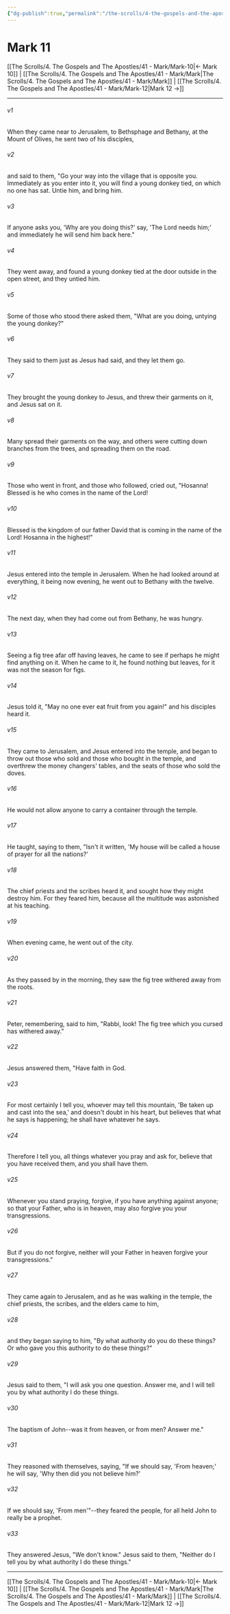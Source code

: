 ```yaml
---
{"dg-publish":true,"permalink":"/the-scrolls/4-the-gospels-and-the-apostles/41-mark/mark-11/","tags":["TheScrolls","GospelsApostles"]}
---
```



# Mark 11

[[The Scrolls/4. The Gospels and The Apostles/41 - Mark/Mark-10\|← Mark 10]] | [[The Scrolls/4. The Gospels and The Apostles/41 - Mark/Mark\|The Scrolls/4. The Gospels and The Apostles/41 - Mark/Mark]] | [[The Scrolls/4. The Gospels and The Apostles/41 - Mark/Mark-12\|Mark 12 →]]
***



###### v1 
When they came near to Jerusalem, to Bethsphage and Bethany, at the Mount of Olives, he sent two of his disciples, 

###### v2 
and said to them, "Go your way into the village that is opposite you. Immediately as you enter into it, you will find a young donkey tied, on which no one has sat. Untie him, and bring him. 

###### v3 
If anyone asks you, 'Why are you doing this?' say, 'The Lord needs him;' and immediately he will send him back here." 

###### v4 
They went away, and found a young donkey tied at the door outside in the open street, and they untied him. 

###### v5 
Some of those who stood there asked them, "What are you doing, untying the young donkey?" 

###### v6 
They said to them just as Jesus had said, and they let them go. 

###### v7 
They brought the young donkey to Jesus, and threw their garments on it, and Jesus sat on it. 

###### v8 
Many spread their garments on the way, and others were cutting down branches from the trees, and spreading them on the road. 

###### v9 
Those who went in front, and those who followed, cried out, "Hosanna! Blessed is he who comes in the name of the Lord! 

###### v10 
Blessed is the kingdom of our father David that is coming in the name of the Lord! Hosanna in the highest!" 

###### v11 
Jesus entered into the temple in Jerusalem. When he had looked around at everything, it being now evening, he went out to Bethany with the twelve. 

###### v12 
The next day, when they had come out from Bethany, he was hungry. 

###### v13 
Seeing a fig tree afar off having leaves, he came to see if perhaps he might find anything on it. When he came to it, he found nothing but leaves, for it was not the season for figs. 

###### v14 
Jesus told it, "May no one ever eat fruit from you again!" and his disciples heard it. 

###### v15 
They came to Jerusalem, and Jesus entered into the temple, and began to throw out those who sold and those who bought in the temple, and overthrew the money changers' tables, and the seats of those who sold the doves. 

###### v16 
He would not allow anyone to carry a container through the temple. 

###### v17 
He taught, saying to them, "Isn't it written, 'My house will be called a house of prayer for all the nations?' 

###### v18 
The chief priests and the scribes heard it, and sought how they might destroy him. For they feared him, because all the multitude was astonished at his teaching. 

###### v19 
When evening came, he went out of the city. 

###### v20 
As they passed by in the morning, they saw the fig tree withered away from the roots. 

###### v21 
Peter, remembering, said to him, "Rabbi, look! The fig tree which you cursed has withered away." 

###### v22 
Jesus answered them, "Have faith in God. 

###### v23 
For most certainly I tell you, whoever may tell this mountain, 'Be taken up and cast into the sea,' and doesn't doubt in his heart, but believes that what he says is happening; he shall have whatever he says. 

###### v24 
Therefore I tell you, all things whatever you pray and ask for, believe that you have received them, and you shall have them. 

###### v25 
Whenever you stand praying, forgive, if you have anything against anyone; so that your Father, who is in heaven, may also forgive you your transgressions. 

###### v26 
But if you do not forgive, neither will your Father in heaven forgive your transgressions." 

###### v27 
They came again to Jerusalem, and as he was walking in the temple, the chief priests, the scribes, and the elders came to him, 

###### v28 
and they began saying to him, "By what authority do you do these things? Or who gave you this authority to do these things?" 

###### v29 
Jesus said to them, "I will ask you one question. Answer me, and I will tell you by what authority I do these things. 

###### v30 
The baptism of John--was it from heaven, or from men? Answer me." 

###### v31 
They reasoned with themselves, saying, "If we should say, 'From heaven;' he will say, 'Why then did you not believe him?' 

###### v32 
If we should say, 'From men'"--they feared the people, for all held John to really be a prophet. 

###### v33 
They answered Jesus, "We don't know." Jesus said to them, "Neither do I tell you by what authority I do these things."

***
[[The Scrolls/4. The Gospels and The Apostles/41 - Mark/Mark-10\|← Mark 10]] | [[The Scrolls/4. The Gospels and The Apostles/41 - Mark/Mark\|The Scrolls/4. The Gospels and The Apostles/41 - Mark/Mark]] | [[The Scrolls/4. The Gospels and The Apostles/41 - Mark/Mark-12\|Mark 12 →]]
